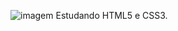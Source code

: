<p align="left">
<img src="https://icons.iconarchive.com/icons/google/noto-emoji-animals-nature/128/22218-fox-face-icon.png"  alt="imagem"> 
 Estudando HTML5 e CSS3.
